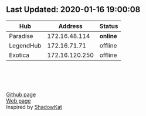 ## Last Updated: 2020-01-16  19:00:08  

Hub | Address | Status  
--- | --- | ---  
Paradise  |  172.16.48.114  |  **online**
LegendHub  |  172.16.71.71  |  offline
Exotica  |  172.16.120.250  |  offline

<br><br><br><br>
[Github page](https://github.com/manohar-voggu/BPHC-DChubs)<br>[Web page](https://manohar-voggu.github.io/BPHC-DChubs/)<br>Inspired by [ShadowKat](https://github.com/katzNplotkin/IIT-Madras-DC-Hubs)